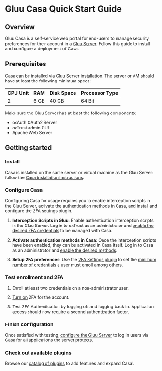 # Gluu Casa Quick Start Guide

## Overview

Gluu Casa is a self-service web portal for end-users to manage security preferences for their account in a [Gluu Server](https://gluu.org). Follow this guide to install and configure a deployment of Casa.

## Prerequisites

Casa can be installed via Gluu Server installation. The server or VM should have at least the following minimum specs:

| CPU Unit | RAM | Disk Space | Processor Type |
|------ | ---- | ---- | ---- |
| 2  | 6 GB | 40 GB | 64 Bit |

Make sure the Gluu Server has at least the following components:

  - oxAuth OAuth2 Server
  - oxTrust admin GUI
  - Apache Web Server

## Getting started

### Install

Casa is installed on the same server or virtual machine as the Gluu Server: follow the [Casa installation instructions](./administration/installation.md#installation-via-linux-packages).  

### Configure Casa

Configuring Casa for usage requires you to enable interception scripts in the Gluu Server, activate the authentication methods in Casa, and install and configure the 2FA settings plugin. 

1. **Interception Scripts in Gluu**: Enable authentication interception scripts in the Gluu Server. Log in to oxTrust as an administrator and [enable the desired 2FA credentials](./administration/admin-console.md#enabled-methods) to be managed with Casa.

1. **Activate authentication methods in Casa**: Once the interception scripts have been enabled, they can be activated in Casa itself. Log in to Casa as an administrator and [enable the desired methods](./administration/admin-console.md#configure-casa).

1. **Setup 2FA preferences**: Use the [2FA Settings plugin](./plugins/2fa-settings.md) to set the [minimum number of credentials](./administration/admin-console.md#2fa-settings) a user must enroll among others.

### Test enrollment and 2FA

1. [Enroll](./user-guide.md#2fa-credential-details-enrollment) at least two credentials on a non-administrator user.

1. [Turn on](./user-guide.md#turn-2fa-onoff) 2FA for the account.

1. Test 2FA Authentication by logging off and logging back in. Application access should now require a second authentication factor.

### Finish configuration

Once satisfied with testing, [configure the Gluu Server](./administration/admin-console.md#set-default-authentication-method-gluu) to log in users via Casa for all applications the server protects.

### Check out available plugins

Browse our [catalog of plugins](https://casa.gluu.org/plugins) to add features and expand Casa!.
